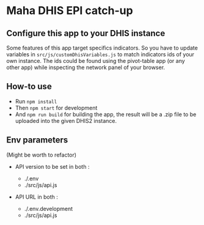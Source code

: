 # Maha DHIS EPI catch-up

## Configure this app to your DHIS instance
Some features of this app target specifics indicators.
So you have to update variables in `src/js/customDhisVariables.js` to match indicators ids of your own instance. The ids could be found using the pivot-table app (or any other app) while inspecting the network panel of your browser.

## How-to use
- Run `npm install`
- Then `npm start` for development
- And `npm run build` for building the app, the result will be a .zip file to be uploaded into the given DHIS2 instance.

## Env parameters
(Might be worth to refactor)
- API version to be set in both :
  - ./.env
  - ./src/js/api.js

- API URL in both :
  - ./.env.development
  - ./src/js/api.js
